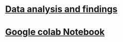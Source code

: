 # [Data analysis and findings](https://cyan-jackquelin-25.tiiny.site)
# [Google colab Notebook](https://colab.research.google.com/drive/18Y3JDLhB3Re70_mEumEKY_9dlzbyKrCH?usp=sharing)
